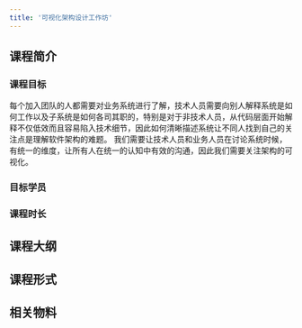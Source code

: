 ```yaml
---
title: '可视化架构设计工作坊'
---
```


<!--
https://www.cnblogs.com/lex-wu/p/13305380.html
-->

## 课程简介

### 课程目标

每个加入团队的人都需要对业务系统进行了解，技术人员需要向别人解释系统是如何工作以及子系统是如何各司其职的，特别是对于非技术人员，从代码层面开始解释不仅低效而且容易陷入技术细节，因此如何清晰描述系统让不同人找到自己的关注点是理解软件架构的难题。
我们需要让技术人员和业务人员在讨论系统时候，有统一的维度，让所有人在统一的认知中有效的沟通，因此我们需要关注架构的可视化。

### 目标学员

### 课程时长

## 课程大纲

## 课程形式

## 相关物料
